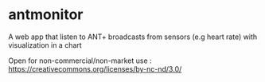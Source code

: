 antmonitor
==========

A web app that listen to ANT+ broadcasts from sensors (e.g heart rate) with visualization in a chart

Open for non-commercial/non-market use : https://creativecommons.org/licenses/by-nc-nd/3.0/
